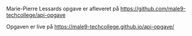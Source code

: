 Marie-Pierre Lessards opgave er afleveret på
https://github.com/male9-techcollege/api-opgave

Opgaven er live på 
https://male9-techcollege.github.io/api-opgave/

